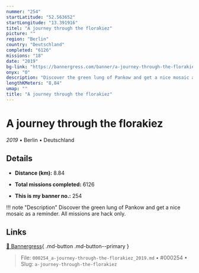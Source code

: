 ```yaml
---
nummer: "254"
startLatitude: "52.563652"
startLongitude: "13.391916"
titel: "A journey through the florakiez"
picture: ""
region: "Berlin"
country: "Deutschland"
completed: "6126"
missions: "18"
date: "2019"
bg-link: "https://bannergress.com/banner/a-journey-through-the-florakiez-ac90"
onyx: "0"
description: "Discover the green lung of Pankow and get a nice mosaic as a reminder. All missions are hack only."
lengthKMeters: "8,84"
umap: ""
title: "A journey through the florakiez"
---
```

# A journey through the florakiez

*2019* • Berlin • Deutschland



## Details
- **Distance (km):** 8.84

- **Total missions completed:** 6126
- **This is my banner no.:** 254


!!! note "Description"
    Discover the green lung of Pankow and get a nice mosaic as a reminder. All missions are hack only.



## Links
[🔗 Bannergress](https://bannergress.com/banner/a-journey-through-the-florakiez-ac90){ .md-button .md-button--primary }



> File: `000254_a-journey-through-the-florakiez_2019.md` • #000254 • Slug: `a-journey-through-the-florakiez`
